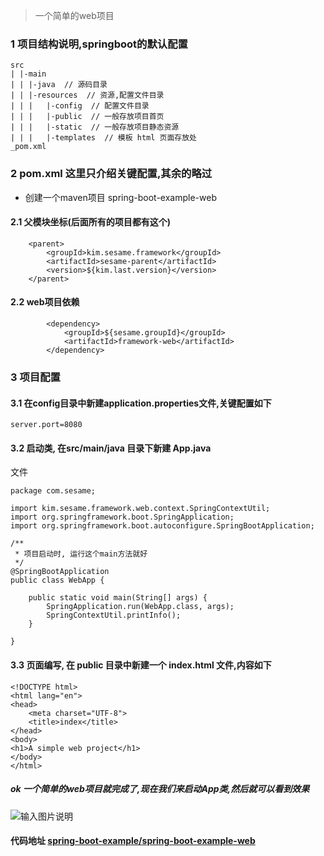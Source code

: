 > 一个简单的web项目

### 1 项目结构说明,springboot的默认配置
```
src     
| |-main
| | |-java  // 源码目录
| | |-resources  // 资源,配置文件目录
| | |   |-config  // 配置文件目录
| | |   |-public  // 一般存放项目首页
| | |   |-static  // 一般存放项目静态资源
| | |   |-templates  // 模板 html 页面存放处
_pom.xml 
```
### 2 pom.xml 这里只介绍关键配置,其余的略过
- 创建一个maven项目 spring-boot-example-web

#### 2.1 父模块坐标(后面所有的项目都有这个) 
```
    <parent>
        <groupId>kim.sesame.framework</groupId>
        <artifactId>sesame-parent</artifactId>
        <version>${kim.last.version}</version>
    </parent>
```

#### 2.2 web项目依赖
```
        <dependency>
            <groupId>${sesame.groupId}</groupId>
            <artifactId>framework-web</artifactId>
        </dependency>
```

### 3 项目配置
#### 3.1 在config目录中新建application.properties文件,关键配置如下
```
server.port=8080
```

#### 3.2 启动类, 在src/main/java 目录下新建 App.java
文件
```
package com.sesame;

import kim.sesame.framework.web.context.SpringContextUtil;
import org.springframework.boot.SpringApplication;
import org.springframework.boot.autoconfigure.SpringBootApplication;

/**
 * 项目启动时, 运行这个main方法就好
 */
@SpringBootApplication
public class WebApp {

    public static void main(String[] args) {
        SpringApplication.run(WebApp.class, args);
        SpringContextUtil.printInfo();
    }

}

```
#### 3.3 页面编写, 在 public 目录中新建一个 index.html 文件,内容如下
```
<!DOCTYPE html>
<html lang="en">
<head>
    <meta charset="UTF-8">
    <title>index</title>
</head>
<body>
<h1>A simple web project</h1>
</body>
</html>
```

##### ok 一个简单的web项目就完成了,现在我们来启动App类,然后就可以看到效果

![输入图片说明](https://gitee.com/uploads/images/2017/1222/213611_00e9c5aa_1599674.png "屏幕截图.png")

#### 代码地址 [spring-boot-example/spring-boot-example-web](https://gitee.com/sesamekim/demo/tree/master/spring-boot-example/spring-boot-example-web)
